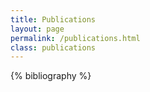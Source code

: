 ```yaml
---
title: Publications 
layout: page 
permalink: /publications.html
class: publications
---
```


{% bibliography %}

<script>
function toggleDiv(divId, element) {
    var div = document.getElementById(divId);
    var svgIcons = element.querySelectorAll('svg.toggle-icon');
    
    if (div.style.display === "none") {
        div.style.display = "block";
        svgIcons[0].style.display = "none"; 
        svgIcons[1].style.display = "inline"; 
        // svgIcons[2].style.display = "inline"; 
    } else {
        div.style.display = "none";
        svgIcons[0].style.display = "inline"; 
        svgIcons[1].style.display = "none";
        // svgIcons[2].style.display = "none";
    }
}

function copyToClipboard(divId) {
    // Select the text
    var div = document.getElementById(divId + '-bibtex');
    const text = div.querySelector('pre').innerText;

    // Create a temporary textarea to hold the text
    const textarea = document.createElement('textarea');
    textarea.value = text;
    document.body.appendChild(textarea);
    textarea.select();
    document.execCommand('copy');
    document.body.removeChild(textarea);

    // Show the tooltip
    const tooltip = document.getElementById(divId + '-tooltip');
    tooltip.style.display = 'block';
    
    // Hide the tooltip after a short delay
    setTimeout(() => {
        tooltip.style.display = 'none';
    }, 2000); // Adjust the delay as needed
}
</script>
